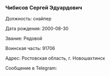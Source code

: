 ### Чибисов Сергей Эдуардович

Должность: снайпер

Дата рождения: 2000-08-30

Звание: Рядовой

Воинская часть: 91706

Адрес: Ростовская область, г. Новошахтинск

Сообщение в Telegram: []()
